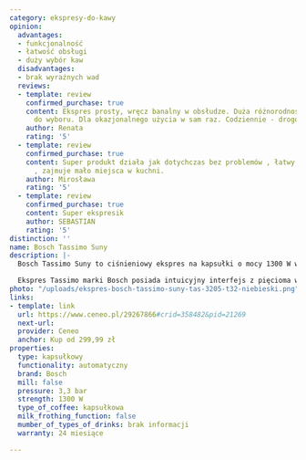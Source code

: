```yaml
---
category: ekspresy-do-kawy
opinion:
  advantages:
  - funkcjonalność
  - łatwość obsługi
  - duży wybór kaw
  disadvantages:
  - brak wyraźnych wad
  reviews:
  - template: review
    confirmed_purchase: true
    content: Ekspres prosty, wręcz banalny w obsłudze. Duża różnorodność kapsułek
      do wyboru. Dla okazjonalnego użycia w sam raz. Codziennie - drogo wychodzą kapsułki.
    author: Renata
    rating: '5'
  - template: review
    confirmed_purchase: true
    content: Super produkt działa jak dotychczas bez problemów , łatwy w obsłudze
      , zajmuje mało miejsca w kuchni.
    author: Mirosława
    rating: '5'
  - template: review
    confirmed_purchase: true
    content: Super ekspresik
    author: SEBASTIAN
    rating: '5'
distinction: ''
name: Bosch Tassimo Suny
description: |-
  Bosch Tassimo Suny to ciśnieniowy ekspres na kapsułki o mocy 1300 W wyposażony w funkcję Smart Start z procesem automatycznego czyszczenia i regulowaną podstawką. Szereg nowoczesnych technologii pozwala na uzyskanie optymalnej temperatury każdego napoju. Kompaktowy rozmiar urządzenia czyni go doskonałym do każdej, nawet najmniejszej kuchni.

  Ekspres Tassimo marki Bosch posiada intuicyjny interfejs z pięcioma wskaźnikami LED, których zadaniem jest przekazywanie informacji użytkownikowi na temat aktualnego stanu pracy urządzenia. Funkcja Smart Start odpowiada za szybki start przygotowania napoju. Umożliwia rozpoczęcie procesu poprzez naciśnięcie kubkiem na przednią część obudowy. Sprawny start umożliwia także przepływowy podgrzewacz wody, dzięki któremu ekspres jest gotowy do działania tuż po jego uruchomieniu. Ponadto, dzięki systemowi kapsułek, ekspres umożliwia nie tylko parzenie kawy. Za jego pomocą można również przygotować napoje takie jak herbata, czy płynna czekolada.
photo: "/uploads/ekspres-bosch-tassimo-suny-tas-3205-t32-niebieski.png"
links:
- template: link
  url: https://www.ceneo.pl/29267866#crid=358482&pid=21269
  next-url:
  provider: Ceneo
  anchor: Kup od 299,99 zł
properties:
  type: kapsułkowy
  functionality: automatyczny
  brand: Bosch
  mill: false
  pressure: 3,3 bar
  strength: 1300 W
  type_of_coffee: kapsułkowa
  milk_frothing_function: false
  mumber_of_types_of_drinks: brak informacji
  warranty: 24 miesiące

---
```

